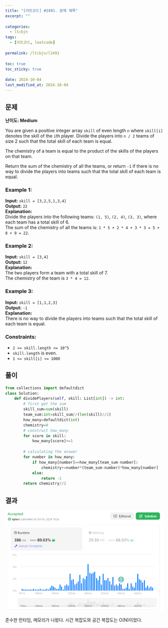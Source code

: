 ```yaml
---
title: "[리트코드] #2491. 문제 제목"
excerpt: ""

categories:
  - ltcbjn
tags:
  - [리트코드, leetcode]

permalink: /ltcbjn/l2491

toc: true
toc_sticky: true

date: 2024-10-04
last_modified_at: 2024-10-04
---
```


## 문제

**난이도: Medium**

You are given a positive integer array `skill` of even length `n` where `skill[i]` denotes the skill of the `i`th player. Divide the players into `n / 2` teams of size 2 such that the total skill of each team is equal.

The chemistry of a team is equal to the product of the skills of the players on that team.

Return the sum of the chemistry of all the teams, or return `-1` if there is no way to divide the players into teams such that the total skill of each team is equal.

### Example 1:

**Input:** `skill = [3,2,5,1,3,4]`  
**Output:** `22`  
**Explanation:**  
Divide the players into the following teams: `(1, 5)`, `(2, 4)`, `(3, 3)`, where each team has a total skill of 6.  
The sum of the chemistry of all the teams is: `1 * 5 + 2 * 4 + 3 * 3 = 5 + 8 + 9 = 22`.

### Example 2:

**Input:** `skill = [3,4]`  
**Output:** `12`  
**Explanation:**  
The two players form a team with a total skill of 7.  
The chemistry of the team is `3 * 4 = 12`.

### Example 3:

**Input:** `skill = [1,1,2,3]`  
**Output:** `-1`  
**Explanation:**  
There is no way to divide the players into teams such that the total skill of each team is equal.

### Constraints:

- `2 <= skill.length <= 10^5`
- `skill.length` is even.
- `1 <= skill[i] <= 1000`

## 풀이

```python
from collections import defaultdict
class Solution:
    def dividePlayers(self, skill: List[int]) -> int:
        # first get the sum
        skill_sum=sum(skill)
        team_sum:int=skill_sum//(len(skill)//2)
        how_many=defaultdict(int)
        chemistry=0
        # construct how_many
        for score in skill:
            how_many[score]+=1
        
        # calculating the answer
        for number in how_many:
            if how_many[number]==how_many[team_sum-number]:
                chemistry+=number*(team_sum-number)*how_many[number]
            else:
                return -1
        return chemistry//2
```

## 결과

![alt text](<스크린샷 2024-10-04 193726.png>)

준수한 런타임, 메모리가 나왔다. 시간 복잡도와 공간 복잡도는 O(N)이었다.